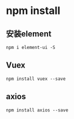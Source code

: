# npm install

## 安装element
```
npm i element-ui -S
```

## Vuex
```
npm install vuex --save
```

## axios
```
npm install axios --save
```
